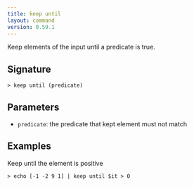 ```yaml
---
title: keep until
layout: command
version: 0.59.1
---
```


Keep elements of the input until a predicate is true.

## Signature

```> keep until (predicate)```

## Parameters

 -  `predicate`: the predicate that kept element must not match

## Examples

Keep until the element is positive
```shell
> echo [-1 -2 9 1] | keep until $it > 0
```
